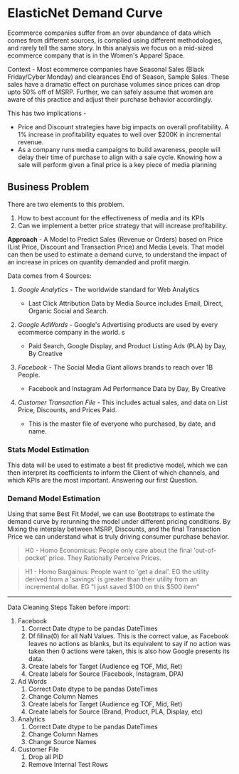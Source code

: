 # ElasticNet Demand Curve
Ecommerce companies suffer from an over abundance of data which comes from different sources, is complied using different methodologies, and rarely tell the same story. In this analysis we focus on a mid-sized ecommerce company that is in the Women's Apparel Space. 

Context - Most ecommerce companies have Seasonal Sales (Black Friday/Cyber Monday) and clearances End of Season, Sample Sales. These sales have a dramatic effect on purchase volumes since prices can drop upto 50% off of MSRP. Further, we can safely assume that women are aware of this practice and adjust their purchase behavior accordingly.
 
This has two implications -
* Price and Discount strategies have big impacts on overall profitability. A 1% increase in profitability equates to well over $200K in incremental revenue.
* As a company runs media campaigns to build awareness, people will delay their time of purchase to align with a sale cycle. Knowing how a sale will perform given a final price is a key piece of media planning 

## Business Problem 
There are two elements to this problem. 
1.	 How to best account for the effectiveness of media and its KPIs
2.	Can we implement a better price strategy that will increase profitability.

__Approach__ - A Model to Predict Sales (Revenue or Orders) based on Price (List Price, Discount and Transaction Price) and Media Levels. That model can then be used to estimate a demand curve, to understand the impact of an increase in prices on quantity demanded and profit margin. 

Data comes from 4 Sources: 
1. _Google Analytics_ - The worldwide standard for Web Analytics 
    * Last Click Attribution Data by Media Source includes Email, Direct, Organic Social and Search.
    
2. _Google AdWords_ - Google's Advertising products are used by every ecommerce company in the world. s
    * Paid Search, Google Display, and Product Listing Ads (PLA) by Day, By Creative
    
3. _Facebook_ - The Social Media Giant allows brands to reach over 1B People. 
    * Facebook and Instagram Ad Performance Data by Day, By Creative
    
4. _Customer Transaction File_ - This includes actual sales, and data on List Price, Discounts, and Prices Paid. 
    * This is the master file of everyone who purchased, by date, and name.
 
### Stats Model Estimation
This data will be used to estimate a best fit predictive model, which we can then interpret its coefficients to inform the Client of which channels, and which KPIs are the most important. Answering our first Question. 

### Demand Model Estimation
Using that same Best Fit Model, we can use Bootstraps to estimate the demand curve by rerunning the model under different pricing conditions. By Mixing the interplay between MSRP, Discounts, and the final Transaction Price we can understand what is truly driving consumer purchase behavior. 

> H0 - Homo Economicus: People only care about the final 'out-of-pocket' price. They Rationally Perceive Prices.

> H1 - Homo Bargainus: People want to 'get a deal'. EG the utility derived from a 'savings' is greater than their utility from an incremental dollar. EG "I just saved \$100 on this \$500 item"

***
Data Cleaning Steps Taken before import:
1. Facebook
    1. Correct Date dtype to be pandas DateTimes
    2. Df.fillna(0) for all NaN Values. This is the correct value, as Facebook leaves no actions as blanks, but its equivalent to say if no action was taken then 0 actions were taken, this is also how Google presents its data.
    3. Create labels for Target (Audience eg TOF, Mid, Ret)
    4. Create labels for Source (Facebook, Instagram, DPA)
2. Ad Words
    1. Correct Date dtype to be pandas DateTimes
    2. Change Column Names
    3. Create labels for Target (Audience eg TOF, Mid, Ret)
    4. Create labels for Source (Brand, Product, PLA, Display, etc)
3. Analytics
    1. Correct Date dtype to be pandas DateTimes
    2. Change Column Names
    3. Change Source Names
4. Customer File
    1. Drop all PID
    2. Remove Internal Test Rows
